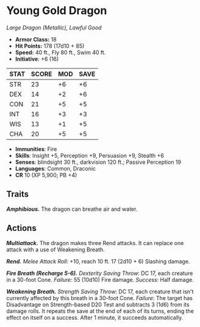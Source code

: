 # Young Gold Dragon

*Large Dragon (Metallic), Lawful Good*

- **Armor Class:** 18
- **Hit Points:** 178 (17d10 + 85)
- **Speed:** 40 ft., Fly 80 ft., Swim 40 ft.
- **Initiative**: +6 (16)

|STAT|SCORE|MOD|SAVE|
| --- | --- | --- | ---- |
| STR | 23 | +6 | +6 |
| DEX | 14 | +2 | +6 |
| CON | 21 | +5 | +5 |
| INT | 16 | +3 | +3 |
| WIS | 13 | +1 | +5 |
| CHA | 20 | +5 | +5 |

- **Immunities**: Fire
- **Skills**: Insight +5, Perception +9, Persuasion +9, Stealth +6
- **Senses**: blindsight 30 ft., darkvision 120 ft.; Passive Perception 19
- **Languages**: Common, Draconic
- **CR** 10 (XP 5,900; PB +4)

## Traits

***Amphibious.*** The dragon can breathe air and water.


## Actions

***Multiattack.*** The dragon makes three Rend attacks. It can replace one attack with a use of Weakening Breath.

***Rend.*** *Melee Attack Roll:* +10, reach 10 ft. 17 (2d10 + 6) Slashing damage.

***Fire Breath (Recharge 5-6).*** *Dexterity Saving Throw*: DC 17, each creature in a 30-foot Cone. *Failure:*  55 (10d10) Fire damage. *Success:*  Half damage.

***Weakening Breath.*** *Strength Saving Throw*: DC 17, each creature that isn't currently affected by this breath in a 30-foot Cone. *Failure:*  The target has Disadvantage on Strength-based D20 Test and subtracts 3 (1d6) from its damage rolls. It repeats the save at the end of each of its turns, ending the effect on itself on a success. After 1 minute, it succeeds automatically.

